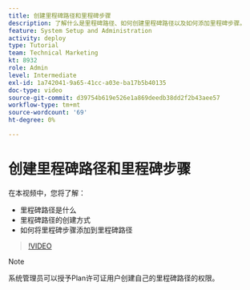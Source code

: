 ```yaml
---
title: 创建里程碑路径和里程碑步骤
description: 了解什么是里程碑路径、如何创建里程碑路径以及如何添加里程碑步骤。
feature: System Setup and Administration
activity: deploy
type: Tutorial
team: Technical Marketing
kt: 8932
role: Admin
level: Intermediate
exl-id: 1a742041-9a65-41cc-a03e-ba17b5b40135
doc-type: video
source-git-commit: d39754b619e526e1a869deedb38dd2f2b43aee57
workflow-type: tm+mt
source-wordcount: '69'
ht-degree: 0%

---
```


# 创建里程碑路径和里程碑步骤

在本视频中，您将了解：

* 里程碑路径是什么
* 里程碑路径的创建方式
* 如何将里程碑步骤添加到里程碑路径

>[!VIDEO](https://video.tv.adobe.com/v/335204/?quality=12)

>[!NOTE]
>
>系统管理员可以授予Plan许可证用户创建自己的里程碑路径的权限。

